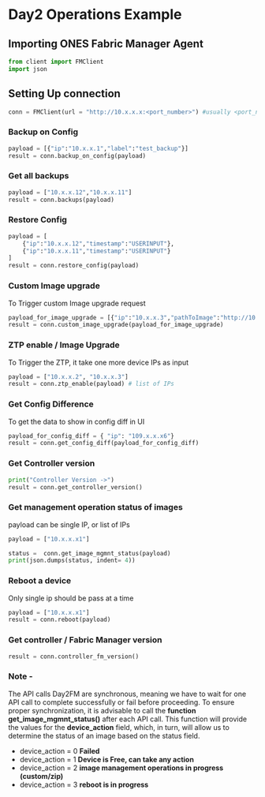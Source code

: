 
# Day2 Operations Example
## Importing ONES Fabric Manager Agent

```py
from client import FMClient
import json
```

## Setting Up connection
```py
conn = FMClient(url = "http://10.x.x.x:<port_number>") #usually <port_number> will be 8787
```

### Backup on Config
```py
payload = [{"ip":"10.x.x.1","label":"test_backup"}]
result = conn.backup_on_config(payload)
```

### Get all backups
```py
payload = ["10.x.x.12","10.x.x.11"]
result = conn.backups(payload)
```

### Restore Config
```py
payload = [
    {"ip":"10.x.x.12","timestamp":"USERINPUT"},
    {"ip":"10.x.x.11","timestamp":"USERINPUT"}
]
result = conn.restore_config(payload)
```

### Custom Image upgrade
To Trigger custom Image upgrade request
```py
payload_for_image_upgrade = [{"ip":"10.x.x.3","pathToImage":"http://10.x.x.x:8192/path_of_file/filename.bin"}]
result = conn.custom_image_upgrade(payload_for_image_upgrade)
```


### ZTP enable / Image Upgrade
To Trigger the ZTP, it take one more device IPs as input
```py
payload = ["10.x.x.2", "10.x.x.3"] 
result = conn.ztp_enable(payload) # list of IPs
```


### Get Config Difference
To get the data to show in config diff in UI
```py
payload_for_config_diff = { "ip": "109.x.x.x6"}
result = conn.get_config_diff(payload_for_config_diff)
```

### Get Controller version
```py
print("Controller Version ->")
result = conn.get_controller_version()
```

### Get management operation status of images
payload can be single IP, or list of IPs
```py
payload = ["10.x.x.x1"]

status =  conn.get_image_mgmnt_status(payload)
print(json.dumps(status, indent= 4))
```


### Reboot a device
Only single ip should be pass at a time
```py
payload = ["10.x.x.x1"]
result = conn.reboot(payload)
```

### Get controller / Fabric Manager version
```py
result = conn.controller_fm_version()
```

 ### Note - 
 The API calls  Day2FM are synchronous, meaning we have to wait for one API call to complete successfully or fail before proceeding. To ensure proper synchronization, it is advisable to call the **function get_image_mgmnt_status()** after each API call. This function will provide the values for the **device_action** field, which, in turn, will allow us to determine the status of an image based on the status field.

 - device_action = 0    **Failed**
 - device_action = 1    **Device is Free, can take any action**
 - device_action = 2    **image management operations in progress (custom/zip)**
 - device_action = 3    **reboot is in progress**

